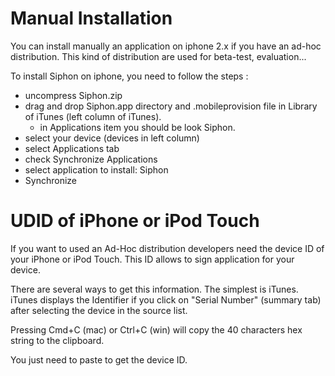 # Manual Installation #

You can install manually an application on iphone 2.x if you have an ad-hoc distribution.
This kind of distribution are used for beta-test, evaluation...

To install Siphon on iphone, you need to follow the steps :
  * uncompress Siphon.zip
  * drag and drop Siphon.app directory and .mobileprovision file in Library of iTunes (left column of iTunes).
    * in Applications item you should be look Siphon.
  * select your device (devices in left column)
  * select Applications tab
  * check Synchronize Applications
  * select application to install: Siphon
  * Synchronize


# UDID of iPhone or iPod Touch #

If you want to used an Ad-Hoc distribution developers need the device ID of your iPhone or iPod Touch. This ID allows to sign application for your device.

There are several ways to get this information. The simplest is iTunes.
iTunes displays the Identifier if you click on "Serial Number" (summary tab) after selecting the device in the source list.

Pressing Cmd+C (mac) or Ctrl+C (win) will copy the 40 characters hex string to the clipboard.

You just need to paste to get the device ID.